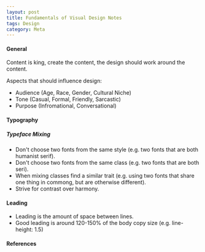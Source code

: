 ```yaml
---
layout: post
title: Fundamentals of Visual Design Notes
tags: Design
category: Meta
---
```


#### General ####

Content is king, create the content, the design should work around the content.  

Aspects that should influence design:
- Audience (Age, Race, Gender, Cultural Niche)   
- Tone (Casual, Formal, Friendly, Sarcastic)   
- Purpose (Infromational, Conversational)  

#### Typography ####

##### Typeface Mixing #####

- Don't choose two fonts from the same style (e.g. two fonts that are both humanist serif).  
- Don't choose two fonts from the same class (e.g. two fonts that are both seri).  
- When mixing classes find a similar trait (e.g. using two fonts that share one thing in commong, but are otherwise different).  
- Strive for contrast over harmony.  

#### Leading ####

- Leading is the amount of space between lines.  
- Good leading is around 120-150% of the body copy size (e.g. line-height: 1.5)

#### References ####


